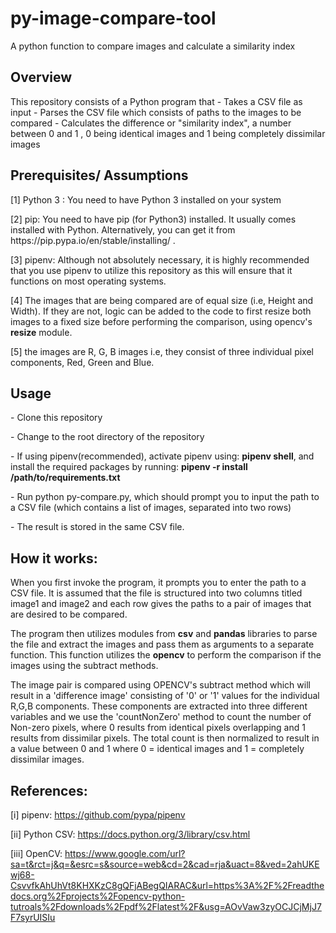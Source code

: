 # py-image-compare-tool
A python function to compare images and calculate a similarity index

## Overview
<p>This repository consists of a Python program that
- Takes a CSV file as input
- Parses the CSV file which consists of paths to the images to be compared
- Calculates the difference or "similarity index", a number between 0 and 1 , 0 being identical images and 1 being completely dissimilar images </p>

## Prerequisites/ Assumptions
 <p>
 [1] Python 3 : You need to have  Python 3 installed on your system
 </p>
 [2] pip: You need to have pip (for Python3) installed. It usually comes installed with Python. Alternatively, you can get it from https://pip.pypa.io/en/stable/installing/ .
 </p>
 <p>
  [3] pipenv: Although not absolutely necessary, it is highly recommended that you use pipenv to utilize this repository as this will ensure that it functions on most operating systems.
  </p>
 <p>
 [4] The images that are being compared are of equal size (i.e, Height  and Width). If they are not, logic can be added to the code to first resize both images to a fixed size before performing the  comparison, using opencv's <strong>resize</strong> module.
 </p>
 [5] the images are R, G, B images i.e, they consist of three individual pixel components, Red, Green and Blue.

## Usage
</p>  - Clone this repository</p>
</p>  - Change to the root directory of the repository</p>
 </p> - If using pipenv(recommended), activate pipenv using: <strong>pipenv shell</strong>, and install the required packages by running: <strong>pipenv -r install /path/to/requirements.txt</strong> </p>
 </p> - Run python py-compare.py, which should prompt you to input the path to a CSV file (which contains a list of images, separated into two rows)</p>
 <p> - The result is stored in the same CSV file.</p>


 ## How it works:
 <p> When you first invoke the program, it prompts you to enter the path to a CSV file. It is assumed that the file is structured into two columns titled image1 and image2 and each row gives the paths to a pair of images that are desired to be compared.</p>
 <p> The program then utilizes modules from <strong>csv</strong> and <strong>pandas</strong> libraries to parse the file and extract the images and pass them as arguments to a separate function. This function utilizes the <strong>opencv</strong> to perform the comparison if the images using the subtract methods.
 </p>
 <p> The image pair is compared using OPENCV's subtract method which will result in a 'difference image' consisting of '0' or '1' values for the individual R,G,B components. These components are extracted into three different variables and we use the 'countNonZero' method   to count the number of Non-zero pixels, where 0 results from identical pixels overlapping and 1 results from dissimilar pixels.
The total count is then normalized to result in a value between 0 and 1 where 0 = identical images and 1 = completely dissimilar images.
 
## References:
[i] pipenv: https://github.com/pypa/pipenv

[ii] Python CSV: https://docs.python.org/3/library/csv.html

[iii] OpenCV: https://www.google.com/url?sa=t&rct=j&q=&esrc=s&source=web&cd=2&cad=rja&uact=8&ved=2ahUKEwj68-CsvvfkAhUhVt8KHXKzC8gQFjABegQIARAC&url=https%3A%2F%2Freadthedocs.org%2Fprojects%2Fopencv-python-tutroals%2Fdownloads%2Fpdf%2Flatest%2F&usg=AOvVaw3zyOCJCjMjJ7F7syrUISIu

